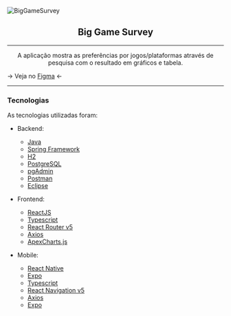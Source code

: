 ![BigGameSurvey](https://www.figma.com/proto/AE96dXBqHTLIWI0wU340Px/BigGameSurvey?node-id=2%3A559&scaling=min-zoom)

<h2 align="center">Big Game Survey</h2>

---

<p align="center">A aplicação mostra as preferências por jogos/plataformas através de pesquisa com o resultado em gráficos e tabela.</p>

-> Veja no [Figma](https://www.figma.com/proto/AE96dXBqHTLIWI0wU340Px/BigGameSurvey?node-id=2%3A386&scaling=min-zoom) <-

---

### Tecnologias
As tecnologias utilizadas foram:

-   Backend:
    
    -   [Java](https://www.java.com/pt_BR/)
    -   [Spring Framework](https://spring.io/projects/spring-framework)
    -   [H2](https://www.h2database.com/html/main.html)
    -   [PostgreSQL](https://www.postgresql.org/)
    -   [pgAdmin](https://www.pgadmin.org/)
    -   [Postman](https://www.postman.com/)
    -   [Eclipse](https://www.eclipse.org/downloads/)
    
-   Frontend:
    
    -   [ReactJS](https://reactjs.org/)
    -   [Typescript](https://www.typescriptlang.org/)
    -   [React Router v5](https://github.com/ReactTraining/react-router)
    -   [Axios](https://github.com/axios/axios)
    -   [ApexCharts.js](https://apexcharts.com/)
    
-   Mobile:
    
    -   [React Native](https://reactnative.dev/)
    -   [Expo](https://expo.io/)
    -   [Typescript](https://www.typescriptlang.org/)
    -   [React Navigation v5](https://reactnavigation.org/)
    -   [Axios](https://github.com/axios/axios)
    -   [Expo](https://expo.io/)
